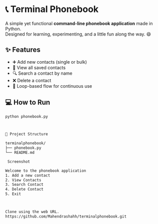 # 📞 Terminal Phonebook

A simple yet functional **command-line phonebook application** made in Python.  
Designed for learning, experimenting, and a little fun along the way. 😄

## ✨ Features

- ➕ Add new contacts (single or bulk)
- 📃 View all saved contacts
- 🔍 Search a contact by name
- ❌ Delete a contact
- 🔁 Loop-based flow for continuous use

## 💻 How to Run

```bash
python phonebook.py



📂 Project Structure

terminalphonebook/
├── phonebook.py
└── README.md

 Screenshot 

Welcome to the phonebook application
1. Add a new contact
2. View Contacts
3. Search Contact
4. Delete Contact
5. Exit



Clone using the web URL.
https://github.com/Mahendrashahh/terminalphonebook.git